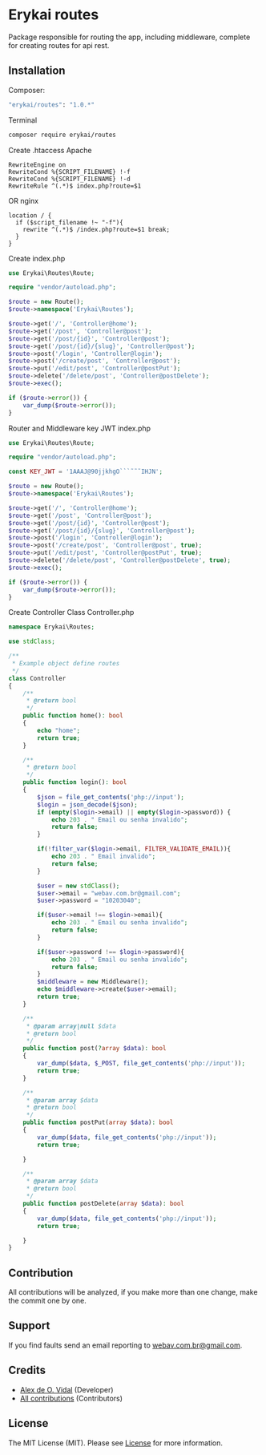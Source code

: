 # Erykai routes
Package responsible for routing the app, including middleware, complete for creating routes for api rest.

## Installation

Composer:

```bash
"erykai/routes": "1.0.*"
```

Terminal

```bash
composer require erykai/routes
```

Create .htaccess Apache

```apacheconf
RewriteEngine on
RewriteCond %{SCRIPT_FILENAME} !-f
RewriteCond %{SCRIPT_FILENAME} !-d
RewriteRule ^(.*)$ index.php?route=$1
```

OR nginx

```apacheconf
location / {
  if ($script_filename !~ "-f"){
    rewrite ^(.*)$ /index.php?route=$1 break;
  }
}
```

Create index.php

```php
use Erykai\Routes\Route;

require "vendor/autoload.php";

$route = new Route();
$route->namespace('Erykai\Routes');

$route->get('/', 'Controller@home');
$route->get('/post', 'Controller@post');
$route->get('/post/{id}', 'Controller@post');
$route->get('/post/{id}/{slug}', 'Controller@post');
$route->post('/login', 'Controller@login');
$route->post('/create/post', 'Controller@post');
$route->put('/edit/post', 'Controller@postPut');
$route->delete('/delete/post', 'Controller@postDelete');
$route->exec();

if ($route->error()) {
    var_dump($route->error());
}
```

Router and Middleware key JWT index.php

```php
use Erykai\Routes\Route;

require "vendor/autoload.php";

const KEY_JWT = '1AAAJ@90jjkhgO```˜˜˜IHJN';

$route = new Route();
$route->namespace('Erykai\Routes');

$route->get('/', 'Controller@home');
$route->get('/post', 'Controller@post');
$route->get('/post/{id}', 'Controller@post');
$route->get('/post/{id}/{slug}', 'Controller@post');
$route->post('/login', 'Controller@login');
$route->post('/create/post', 'Controller@post', true);
$route->put('/edit/post', 'Controller@postPut', true);
$route->delete('/delete/post', 'Controller@postDelete', true);
$route->exec();

if ($route->error()) {
    var_dump($route->error());
}
```

Create Controller Class Controller.php

```php
namespace Erykai\Routes;

use stdClass;

/**
 * Example object define routes
 */
class Controller
{
    /**
     * @return bool
     */
    public function home(): bool
    {
        echo "home";
        return true;
    }

    /**
     * @return bool
     */
    public function login(): bool
    {
        $json = file_get_contents('php://input');
        $login = json_decode($json);
        if (empty($login->email) || empty($login->password)) {
            echo 203 . " Email ou senha invalido";
            return false;
        }

        if(!filter_var($login->email, FILTER_VALIDATE_EMAIL)){
            echo 203 . " Email invalido";
            return false;
        }

        $user = new stdClass();
        $user->email = "webav.com.br@gmail.com";
        $user->password = "10203040";

        if($user->email !== $login->email){
            echo 203 . " Email ou senha invalido";
            return false;
        }

        if($user->password !== $login->password){
            echo 203 . " Email ou senha invalido";
            return false;
        }
        $middleware = new Middleware();
        echo $middleware->create($user->email);
        return true;
    }

    /**
     * @param array|null $data
     * @return bool
     */
    public function post(?array $data): bool
    {
        var_dump($data, $_POST, file_get_contents('php://input'));
        return true;
    }

    /**
     * @param array $data
     * @return bool
     */
    public function postPut(array $data): bool
    {
        var_dump($data, file_get_contents('php://input'));
        return true;

    }

    /**
     * @param array $data
     * @return bool
     */
    public function postDelete(array $data): bool
    {
        var_dump($data, file_get_contents('php://input'));
        return true;

    }
}
```

## Contribution

All contributions will be analyzed, if you make more than one change, make the commit one by one.

## Support


If you find faults send an email reporting to webav.com.br@gmail.com.

## Credits

- [Alex de O. Vidal](https://github.com/alexdeovidal) (Developer)
- [All contributions](https://github.com/erykai/routes/contributors) (Contributors)

## License

The MIT License (MIT). Please see [License](https://github.com/erykai/routes/LICENSE) for more information.
